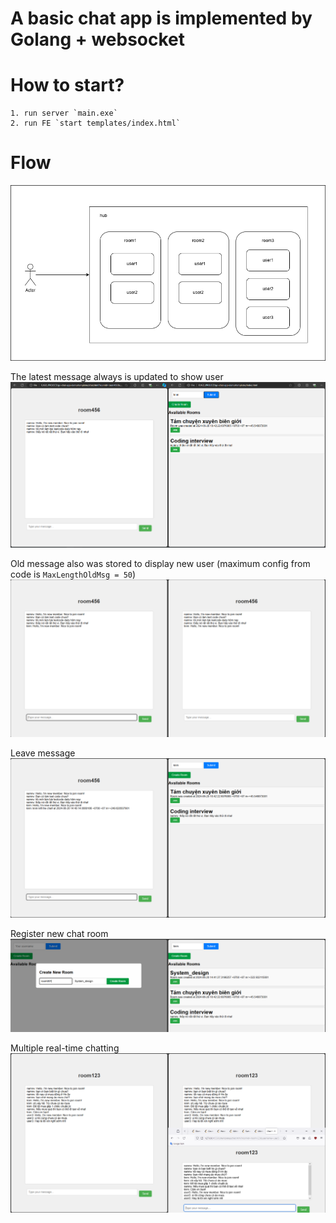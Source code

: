 # A basic chat app is implemented by Golang + websocket

# How to start?

    1. run server `main.exe`
    2. run FE `start templates/index.html`

# Flow

![alt text](docs/flow.png)


The latest message always is updated to show user
![alt text](docs/image.png)

Old message also was stored to display new user (maximum config from code is `MaxLengthOldMsg = 50`)
![alt text](docs/image-1.png)

Leave message
![alt text](docs/image-2.png)

Register new chat room
![alt text](docs/image-3.png)

Multiple real-time chatting
![alt text](docs/image4.png)
